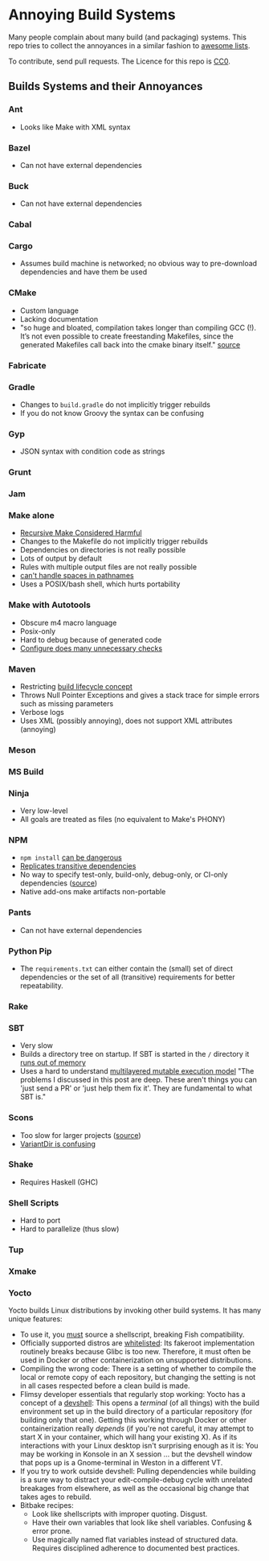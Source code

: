 # Annoying Build Systems

Many people complain about many build (and packaging) systems.
This repo tries to collect the annoyances
in a similar fashion to
[awesome lists](https://github.com/sindresorhus/awesome).

To contribute, send pull requests.
The Licence for this repo is [CC0](https://creativecommons.org/publicdomain/zero/1.0/).

## Builds Systems and their Annoyances

### Ant

* Looks like Make with XML syntax

### Bazel

* Can not have external dependencies

### Buck

* Can not have external dependencies

### Cabal

### Cargo

* Assumes build machine is networked; no obvious way to pre-download dependencies and have them be used

### CMake

* Custom language
* Lacking documentation
* "so huge and bloated, compilation takes longer than compiling GCC (!). It’s not even possible to create freestanding Makefiles, since the generated Makefiles call back into the cmake binary itself." [source](https://suckless.org/sucks/)

### Fabricate

### Gradle

* Changes to `build.gradle` do not implicitly trigger rebuilds
* If you do not know Groovy the syntax can be confusing

### Gyp

* JSON syntax with condition code as strings

### Grunt

### Jam

### Make alone

* [Recursive Make Considered Harmful](http://www.lateralt.net/files/auug97.pdf)
* Changes to the Makefile do not implicitly trigger rebuilds
* Dependencies on directories is not really possible
* Lots of output by default
* Rules with multiple output files are not really possible
* [can't handle spaces in pathnames](https://savannah.gnu.org/bugs/?712)
* Uses a POSIX/bash shell, which hurts portability

### Make with Autotools

* Obscure m4 macro language
* Posix-only
* Hard to debug because of generated code
* [Configure does many unnecessary checks](https://varnish-cache.org/docs/2.1/phk/autocrap.html)

### Maven

* Restricting [build lifecycle concept](https://maven.apache.org/guides/introduction/introduction-to-the-lifecycle.html)
* Throws Null Pointer Exceptions and gives a stack trace for simple errors such as missing parameters
* Verbose logs
* Uses XML (possibly annoying), does not support XML attributes (annoying)

### Meson

### MS Build

### Ninja

* Very low-level
* All goals are treated as files (no equivalent to Make's PHONY)

### NPM

* `npm install` [can be dangerous](https://github.com/joaojeronimo/rimrafall)
* [Replicates transitive dependencies](https://lexi-lambda.github.io/blog/2016/08/24/understanding-the-npm-dependency-model/)
* No way to specify test-only, build-only, debug-only, or CI-only dependencies ([source](https://lobste.rs/s/5ms7mb/what_is_annoying_about_certain_build#c_rl6qct))
* Native add-ons make artifacts non-portable

### Pants

* Can not have external dependencies

### Python Pip

* The `requirements.txt` can either contain
  the (small) set of direct dependencies
  or the set of all (transitive) requirements for better repeatability.

### Rake

### SBT

* Very slow
* Builds a directory tree on startup. If SBT is started in the `/` directory it [runs out of memory](https://github.com/sbt/sbt/issues/1458)
* Uses a hard to understand [multilayered mutable execution model](http://www.lihaoyi.com/post/SowhatswrongwithSBT.html)
  "The problems I discussed in this post are deep.
  These aren't things you can 'just send a PR' or 'just help them fix it'.
  They are fundamental to what SBT is."

### Scons

* Too slow for larger projects ([source](https://www.reddit.com/r/programming/comments/gm1dy/stop_inventing_motherfucking_build_systems/c1okqt7/))
* [VariantDir is confusing](https://stackoverflow.com/a/1074587)

### Shake

* Requires Haskell (GHC)

### Shell Scripts

* Hard to port
* Hard to parallelize (thus slow)

### Tup

### Xmake

### Yocto

Yocto builds Linux distributions by invoking other build systems. It has many unique features:

* To use it, you [must](http://www.yoctoproject.org/docs/current/ref-manual/ref-manual.html#structure-core-script) source a shellscript, breaking Fish compatibility.
* Officially supported distros are [whitelisted](http://www.yoctoproject.org/docs/current/ref-manual/ref-manual.html#detailed-supported-distros): Its fakeroot implementation routinely breaks because Glibc is too new. Therefore, it must often be used in Docker or other containerization on unsupported distributions.
* Compiling the wrong code: There is a setting of whether to compile the local or remote copy of each repository, but changing the setting is not in all cases respected before a clean build is made.
* Flimsy developer essentials that regularly stop working: Yocto has a concept of a [devshell](http://www.openembedded.org/wiki/Devshell): This opens a *terminal* (of all things) with the build environment set up in the build directory of a particular repository (for building only that one). Getting this working through Docker or other containerization really *depends* (if you're not careful, it may attempt to start X in your container, which will hang your existing X). As if its interactions with your Linux desktop isn't surprising enough as it is: You may be working in Konsole in an X session … but the devshell window that pops up is a Gnome-terminal in Weston in a different VT.
* If you try to work outside devshell: Pulling dependencies while building is a sure way to distract your edit-compile-debug cycle with unrelated breakages from elsewhere, as well as the occasional big change that takes ages to rebuild.
* Bitbake recipes:
  - Look like shellscripts with improper quoting. Disgust.
  - Have their own variables that look like shell variables. Confusing & error prone.
  - Use magically named flat variables instead of structured data. Requires disciplined adherence to documented best practices.
